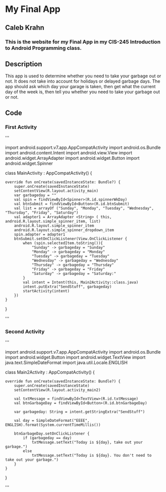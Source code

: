 # My Final App
## Caleb Krahn

### This is the website for my Final App in my CIS-245 Introduction to Android Programming class.

## Description
This app is used to determine whether you need to take your garbage out or not. It does not take into account for holidays or delayed garbage days. The app should ask which day your garage is taken, then get what the current day of the week is, then tell you whether you need to take your garbage out or not.
  
## Code  
### First Activity

'''

import android.support.v7.app.AppCompatActivity
import android.os.Bundle
import android.content.Intent
import android.view.View
import android.widget.ArrayAdapter
import android.widget.Button
import android.widget.Spinner

class MainActivity : AppCompatActivity() {

    override fun onCreate(savedInstanceState: Bundle?) {
        super.onCreate(savedInstanceState)
        setContentView(R.layout.activity_main)
        var garbageday = ""
        val spin = findViewById<Spinner>(R.id.spinnerWkDay)
        val btnSubmit = findViewById<Button>(R.id.btnSubmit)
        val list = arrayOf ("Sunday", "Monday", "Tuesday", "Wednesday", "Thursday", "Friday", "Saturday")
        val adapter1 = ArrayAdapter <String> ( this, android.R.layout.simple_spinner_item, list)
        android.R.layout.simple_spinner_item
        android.R.layout.simple_spinner_dropdown_item
        spin.adapter = adapter1
        btnSubmit.setOnClickListener(View.OnClickListener {
            when (spin.selectedItem.toString()){
                "Sunday" -> garbageday = "Sunday"
                "Monday" -> garbageday = "Monday"
                "Tuesday" -> garbageday = "Tuesday"
                "Wednesday" -> garbageday = "Wednesday"
                "Thursday" -> garbageday = "Thursday"
                "Friday" -> garbageday = "Friday"
                "Saturday" -> garbageday = "Saturday:"
            }
            val intent = Intent(this, Main2Activity::class.java)
            intent.putExtra("SendStuff", garbageday)
            startActivity(intent)
        })
    }
}

'''  

### Second Activity  
  
'''  

import android.support.v7.app.AppCompatActivity
import android.os.Bundle
import android.widget.Button
import android.widget.TextView
import java.text.SimpleDateFormat
import java.util.Locale.ENGLISH

class Main2Activity : AppCompatActivity() {

    override fun onCreate(savedInstanceState: Bundle?) {
        super.onCreate(savedInstanceState)
        setContentView(R.layout.activity_main2)

        val txtMessage = findViewById<TextView>(R.id.txtMessage)
        val btnGarbageDay = findViewById<Button>(R.id.btnGarbageDay)

        var garbageday: String = intent.getStringExtra("SendStuff")

        val day = SimpleDateFormat("EEEE", ENGLISH).format(System.currentTimeMillis())

        btnGarbageDay.setOnClickListener {
            if (garbageday == day)
                txtMessage.setText("Today is ${day}, take out your garbage.")
            else
                txtMessage.setText("Today is ${day}. You don't need to take out your garbage.")
        }
    }
}  

'''
